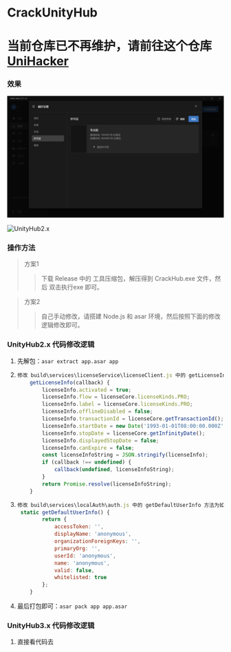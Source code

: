 # CrackUnityHub

# **当前仓库已不再维护，请前往这个仓库 [UniHacker](https://github.com/tylearymf/UniHacker)**


### 效果

![UnityHub3.x](Image/Image.png)

![UnityHub2.x](Image/image-20200920025022069.png)



### 操作方法


> 方案1
>> 下载 Release 中的 工具压缩包，解压得到 CrackHub.exe 文件，然后 双击执行exe 即可。

> 方案2
>> 自己手动修改，请搭建 Node.js 和 asar 环境，然后按照下面的修改逻辑修改即可。




### UnityHub2.x 代码修改逻辑


1. 先解包：```asar extract app.asar app```

2. 
    ```javascript
    修改 build\services\licenseService\licenseClient.js 中的 getLicenseInfo 方法为如下代码：
    	getLicenseInfo(callback) {
            licenseInfo.activated = true;
            licenseInfo.flow = licenseCore.licenseKinds.PRO;
            licenseInfo.label = licenseCore.licenseKinds.PRO;
            licenseInfo.offlineDisabled = false;
            licenseInfo.transactionId = licenseCore.getTransactionId();
            licenseInfo.startDate = new Date('1993-01-01T08:00:00.000Z');
            licenseInfo.stopDate = licenseCore.getInfinityDate();
            licenseInfo.displayedStopDate = false;
            licenseInfo.canExpire = false;
            const licenseInfoString = JSON.stringify(licenseInfo);
            if (callback !== undefined) {
                callback(undefined, licenseInfoString);
            }
            return Promise.resolve(licenseInfoString);
        }
    ```

3. ```javascript
   修改 build\services\localAuth\auth.js 中的 getDefaultUserInfo 方法为如下代码：
   	static getDefaultUserInfo() {
           return {
               accessToken: '',
               displayName: 'anonymous',
               organizationForeignKeys: '',
               primaryOrg: '',
               userId: 'anonymous',
               name: 'anonymous',
               valid: false,
               whitelisted: true
           };
       }
   ```

4. 最后打包即可：```asar pack app app.asar```

### UnityHub3.x 代码修改逻辑

1. 直接看代码去
